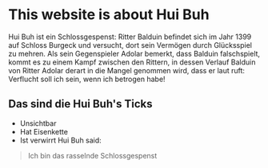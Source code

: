 # This website is about Hui Buh
Hui Buh ist ein Schlossgespenst:
Ritter Balduin befindet sich im Jahr 1399 auf Schloss Burgeck und versucht, dort sein Vermögen durch Glücksspiel zu mehren. Als sein Gegenspieler Adolar bemerkt, dass Balduin falschspielt, kommt es zu einem Kampf zwischen den Rittern, in dessen Verlauf Balduin von Ritter Adolar derart in die Mangel genommen wird, dass er laut ruft: Verflucht soll ich sein, wenn ich betrogen habe! 
## Das sind die Hui Buh's Ticks
* Unsichtbar
* Hat Eisenkette
* Ist verwirrt
Hui Buh said:
> Ich bin das rasselnde Schlossgespenst
